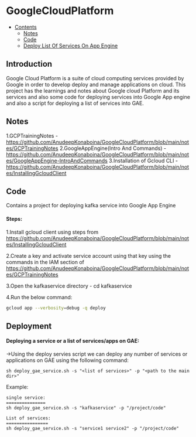 # GoogleCloudPlatform

- [Contents](#Introduction)
  * [Notes](#Notes)
  * [Code](#Code)
  * [Deploy List Of Services On App Engine](#Deployment)


## Introduction
Google Cloud Platform is a suite of cloud computing services provided by Google in order to develop deploy and manage applications on cloud.
This project has the learnings and notes about Google cloud Platform and its services and also some code for deploying services into Google App engine and also a script for deploying a list of services into GAE.

## Notes
1.GCPTrainingNotes - https://github.com/AnudeepKonaboina/GoogleCloudPlatform/blob/main/notes/GCPTrainingNotes
2.GoogleAppEngine(Intro And Commands) - https://github.com/AnudeepKonaboina/GoogleCloudPlatform/blob/main/notes/GoogleAppEngine-IntroAndCommands
3.Installation of Gcloud CLI - https://github.com/AnudeepKonaboina/GoogleCloudPlatform/blob/main/notes/InstallingGcloudClient

## Code
Contains a project for deploying kafka service into Google App Engine 

#### Steps:
1.Install gcloud client using steps from https://github.com/AnudeepKonaboina/GoogleCloudPlatform/blob/main/notes/InstallingGcloudClient

2.Create a key and activate service account using that key using the commands in the IAM section of https://github.com/AnudeepKonaboina/GoogleCloudPlatform/blob/main/notes/GCPTrainingNotes

3.Open the kafkaservice directory - cd kafkaservice

4.Run the below command:
```sh
gcloud app --verbosity=debug -q deploy
```

## Deployment

#### Deploying a service or a list of services/apps on GAE:
->Using the deploy servies script we can deploy any number of services or applications on GAE using the following command:

``sh deploy_gae_service.sh -s "<list of services>" -p "<path to the main dir>"
``

Example:
```
single service:
===============
sh deploy_gae_service.sh -s "kafkaservice" -p "/project/code"

List of services:
================
sh deploy_gae_service.sh -s "service1 service2" -p "/project/code"

```
